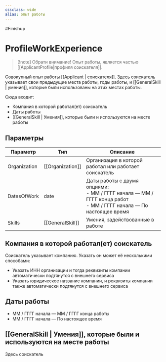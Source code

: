 ```yaml
---
cssclass: wide
alias: опыт работы
---
```


#Finishup 

# ProfileWorkExperience

>[!note] Обрати внимание!
>Опыт работы, является частью [[ApplicantProfile|профиля соискателя]].

Совокупный опыт работы [[Applicant | соискателя]]. Здесь соискатель указывает свои предыдущие места работы, годы работы, и [[GeneralSkill | умения]], которые были использованы на этих местах работы. 

Сюда входит: 

- Компания в которой работал(ет) соискатель
- Даты работы
- [[GeneralSkill | Умения]], которые были и используются на месте работы

## Параметры

| Параметр     | Тип              | Описание                                                                                                                   |
| ------------ | ---------------- | -------------------------------------------------------------------------------------------------------------------------- |
| Organization | [[Organization]] | Организация в которой работал или работает соискатель                                                                      |
| DatesOfWork  | date             | Даты работы с двумя опциями: <br> - ММ / ГГГГ начала — ММ / ГГГГ конца работ <br>  - ММ / ГГГГ начала — По настоящее время |
| Skills       | [[GeneralSkill]] | Умения, задействованные в работе                                                                                           | 

## Компания в которой работал(ет) соискатель

Соискатель указывает компанию. Указать он может её несколькими способами: 

- Указать ИНН организации и тогда реквизиты компании автоматически подтянутся с внешнего сервиса
- Указать юридическое название компании, и реквизиты компании также автоматически подтянутся с внешнего сервиса

## Даты работы

- ММ / ГГГГ начала — ММ / ГГГГ конца работы
- ММ / ГГГГ начала — По настоящее время


## [[GeneralSkill | Умения]], которые были и используются на месте работы

Здесь соискатель 



